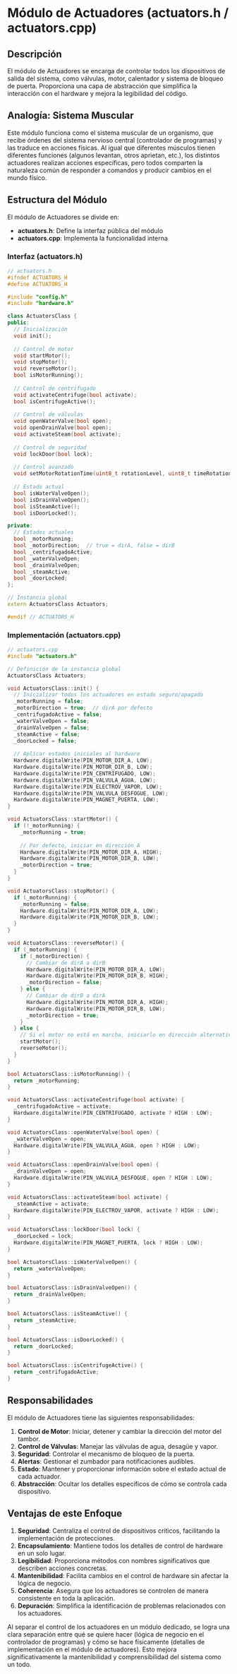 # Módulo de Actuadores (actuators.h / actuators.cpp)

## Descripción

El módulo de Actuadores se encarga de controlar todos los dispositivos de salida del sistema, como válvulas, motor, calentador y sistema de bloqueo de puerta. Proporciona una capa de abstracción que simplifica la interacción con el hardware y mejora la legibilidad del código.

## Analogía: Sistema Muscular

Este módulo funciona como el sistema muscular de un organismo, que recibe órdenes del sistema nervioso central (controlador de programas) y las traduce en acciones físicas. Al igual que diferentes músculos tienen diferentes funciones (algunos levantan, otros aprietan, etc.), los distintos actuadores realizan acciones específicas, pero todos comparten la naturaleza común de responder a comandos y producir cambios en el mundo físico.

## Estructura del Módulo

El módulo de Actuadores se divide en:

- **actuators.h**: Define la interfaz pública del módulo
- **actuators.cpp**: Implementa la funcionalidad interna

### Interfaz (actuators.h)

```cpp
// actuators.h
#ifndef ACTUATORS_H
#define ACTUATORS_H

#include "config.h"
#include "hardware.h"

class ActuatorsClass {
public:
  // Inicialización
  void init();
  
  // Control de motor
  void startMotor();
  void stopMotor();
  void reverseMotor();
  bool isMotorRunning();
  
  // Control de centrifugado
  void activateCentrifuge(bool activate);
  bool isCentrifugeActive();
  
  // Control de válvulas
  void openWaterValve(bool open);
  void openDrainValve(bool open);
  void activateSteam(bool activate);
  
  // Control de seguridad
  void lockDoor(bool lock);
  
  // Control avanzado
  void setMotorRotationTime(uint8_t rotationLevel, uint8_t timeRotation, uint8_t timePause);
  
  // Estado actual
  bool isWaterValveOpen();
  bool isDrainValveOpen();
  bool isSteamActive();
  bool isDoorLocked();

private:
  // Estados actuales
  bool _motorRunning;
  bool _motorDirection;  // true = dirA, false = dirB
  bool _centrifugadoActive;
  bool _waterValveOpen;
  bool _drainValveOpen;
  bool _steamActive;
  bool _doorLocked;
};

// Instancia global
extern ActuatorsClass Actuators;

#endif // ACTUATORS_H
```

### Implementación (actuators.cpp)

```cpp
// actuators.cpp
#include "actuators.h"

// Definición de la instancia global
ActuatorsClass Actuators;

void ActuatorsClass::init() {
  // Inicializar todos los actuadores en estado seguro/apagado
  _motorRunning = false;
  _motorDirection = true;  // dirA por defecto
  _centrifugadoActive = false;
  _waterValveOpen = false;
  _drainValveOpen = false;
  _steamActive = false;
  _doorLocked = false;
  
  // Aplicar estados iniciales al hardware
  Hardware.digitalWrite(PIN_MOTOR_DIR_A, LOW);
  Hardware.digitalWrite(PIN_MOTOR_DIR_B, LOW);
  Hardware.digitalWrite(PIN_CENTRIFUGADO, LOW);
  Hardware.digitalWrite(PIN_VALVULA_AGUA, LOW);
  Hardware.digitalWrite(PIN_ELECTROV_VAPOR, LOW);
  Hardware.digitalWrite(PIN_VALVULA_DESFOGUE, LOW);
  Hardware.digitalWrite(PIN_MAGNET_PUERTA, LOW);
}

void ActuatorsClass::startMotor() {
  if (!_motorRunning) {
    _motorRunning = true;
    
    // Por defecto, iniciar en dirección A
    Hardware.digitalWrite(PIN_MOTOR_DIR_A, HIGH);
    Hardware.digitalWrite(PIN_MOTOR_DIR_B, LOW);
    _motorDirection = true;
  }
}

void ActuatorsClass::stopMotor() {
  if (_motorRunning) {
    _motorRunning = false;
    Hardware.digitalWrite(PIN_MOTOR_DIR_A, LOW);
    Hardware.digitalWrite(PIN_MOTOR_DIR_B, LOW);
  }
}

void ActuatorsClass::reverseMotor() {
  if (_motorRunning) {
    if (_motorDirection) {
      // Cambiar de dirA a dirB
      Hardware.digitalWrite(PIN_MOTOR_DIR_A, LOW);
      Hardware.digitalWrite(PIN_MOTOR_DIR_B, HIGH);
      _motorDirection = false;
    } else {
      // Cambiar de dirB a dirA
      Hardware.digitalWrite(PIN_MOTOR_DIR_A, HIGH);
      Hardware.digitalWrite(PIN_MOTOR_DIR_B, LOW);
      _motorDirection = true;
    }
  } else {
    // Si el motor no está en marcha, iniciarlo en dirección alternativa
    startMotor();
    reverseMotor();
  }
}

bool ActuatorsClass::isMotorRunning() {
  return _motorRunning;
}

void ActuatorsClass::activateCentrifuge(bool activate) {
  _centrifugadoActive = activate;
  Hardware.digitalWrite(PIN_CENTRIFUGADO, activate ? HIGH : LOW);
}

void ActuatorsClass::openWaterValve(bool open) {
  _waterValveOpen = open;
  Hardware.digitalWrite(PIN_VALVULA_AGUA, open ? HIGH : LOW);
}

void ActuatorsClass::openDrainValve(bool open) {
  _drainValveOpen = open;
  Hardware.digitalWrite(PIN_VALVULA_DESFOGUE, open ? HIGH : LOW);
}

void ActuatorsClass::activateSteam(bool activate) {
  _steamActive = activate;
  Hardware.digitalWrite(PIN_ELECTROV_VAPOR, activate ? HIGH : LOW);
}

void ActuatorsClass::lockDoor(bool lock) {
  _doorLocked = lock;
  Hardware.digitalWrite(PIN_MAGNET_PUERTA, lock ? HIGH : LOW);
}

bool ActuatorsClass::isWaterValveOpen() {
  return _waterValveOpen;
}

bool ActuatorsClass::isDrainValveOpen() {
  return _drainValveOpen;
}

bool ActuatorsClass::isSteamActive() {
  return _steamActive;
}

bool ActuatorsClass::isDoorLocked() {
  return _doorLocked;
}

bool ActuatorsClass::isCentrifugeActive() {
  return _centrifugadoActive;
}
```

## Responsabilidades

El módulo de Actuadores tiene las siguientes responsabilidades:

1. **Control de Motor**: Iniciar, detener y cambiar la dirección del motor del tambor.
2. **Control de Válvulas**: Manejar las válvulas de agua, desagüe y vapor.
3. **Seguridad**: Controlar el mecanismo de bloqueo de la puerta.
4. **Alertas**: Gestionar el zumbador para notificaciones audibles.
5. **Estado**: Mantener y proporcionar información sobre el estado actual de cada actuador.
6. **Abstracción**: Ocultar los detalles específicos de cómo se controla cada dispositivo.

## Ventajas de este Enfoque

1. **Seguridad**: Centraliza el control de dispositivos críticos, facilitando la implementación de protecciones.
2. **Encapsulamiento**: Mantiene todos los detalles de control de hardware en un solo lugar.
3. **Legibilidad**: Proporciona métodos con nombres significativos que describen acciones concretas.
4. **Mantenibilidad**: Facilita cambios en el control de hardware sin afectar la lógica de negocio.
5. **Coherencia**: Asegura que los actuadores se controlen de manera consistente en toda la aplicación.
6. **Depuración**: Simplifica la identificación de problemas relacionados con los actuadores.

Al separar el control de los actuadores en un módulo dedicado, se logra una clara separación entre qué se quiere hacer (lógica de negocio en el controlador de programas) y cómo se hace físicamente (detalles de implementación en el módulo de actuadores). Esto mejora significativamente la mantenibilidad y comprensibilidad del sistema como un todo.
